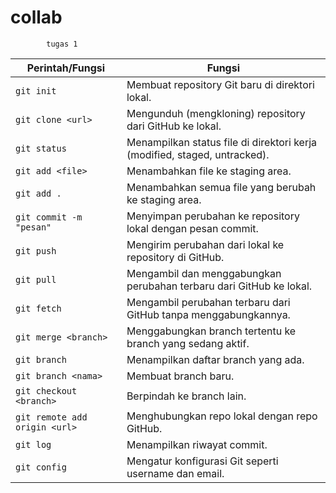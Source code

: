# collab
			tugas 1
| Perintah/Fungsi			          | Fungsi		                                                                |
| ----------------------------- | ------------------------------------------------------------------------- |
| `git init`                    | Membuat repository Git baru di direktori lokal.                           |
| `git clone <url>`             | Mengunduh (mengkloning) repository dari GitHub ke lokal.                  |
| `git status`                  | Menampilkan status file di direktori kerja (modified, staged, untracked). |
| `git add <file>`              | Menambahkan file ke staging area.                                         |
| `git add .`                   | Menambahkan semua file yang berubah ke staging area.                      |
| `git commit -m "pesan"`       | Menyimpan perubahan ke repository lokal dengan pesan commit.              |
| `git push`                    | Mengirim perubahan dari lokal ke repository di GitHub.                    |
| `git pull`                    | Mengambil dan menggabungkan perubahan terbaru dari GitHub ke lokal.       |
| `git fetch`                   | Mengambil perubahan terbaru dari GitHub tanpa menggabungkannya.           |
| `git merge <branch>`          | Menggabungkan branch tertentu ke branch yang sedang aktif.                |
| `git branch`                  | Menampilkan daftar branch yang ada.                                       |
| `git branch <nama>`           | Membuat branch baru.                                                      |
| `git checkout <branch>`       | Berpindah ke branch lain.                                                 |
| `git remote add origin <url>` | Menghubungkan repo lokal dengan repo GitHub.                              |
| `git log`                     | Menampilkan riwayat commit.                                               |
| `git config`                  | Mengatur konfigurasi Git seperti username dan email.                      |

